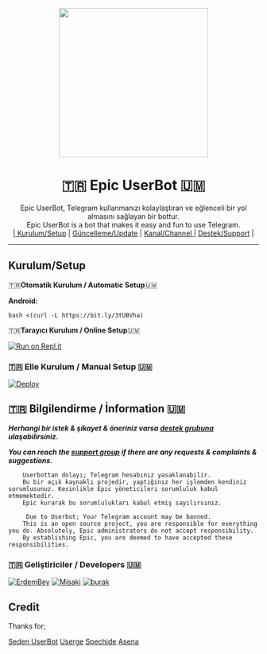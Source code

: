 
<div align="center">
  <img src="https://i.hizliresim.com/9tep7oz.jpg" width="300" height="300">
  <h1>🇹🇷 Epic UserBot 🇺🇲</h1>
</div>
<p align="center">
    Epic UserBot, Telegram kullanmanızı kolaylaştıran ve eğlenceli bir yol almasını sağlayan bir bottur. <br>
    Epic UserBot is a bot that makes it easy and fun to use Telegram.
    <br>
        <a href="https://github.com/ErdemBey0/EpicUserBot/blob/master/README.md##kurulum/setup">| Kurulum/Setup</a> |
        <a href="https://github.com/ErdemBey0/EpicUserBot/wiki/G%C3%BCncelleme">Güncelleme/Update</a> |
        <a href="https://t.me/EpicUserBot">Kanal/Channel </a> |
        <a href="https://t.me/HydraDestek">Destek/Support</a> |
    <br>
</p>

----
## Kurulum/Setup
 🇹🇷**Otomatik Kurulum / Automatic Setup**🇺🇲

**Android:** 

`bash <(curl -L https://bit.ly/3tUBVha)`

🇹🇷**Tarayıcı Kurulum / Online Setup**🇺🇲

[![Run on Repl.it](https://repl.it/badge/github/ErdemBey1/epicinstaller)](https://repl.it/@ErdemBey1/epicinstaller)

### 🇹🇷 Elle Kurulum / Manual Setup 🇺🇲

[![Deploy](https://www.herokucdn.com/deploy/button.svg)](https://heroku.com/deploy?template=https://github.com/ErdemBey0/EpicUserBot)

## 🇹🇷 Bilgilendirme / İnformation 🇺🇲
***Herhangi bir istek & şikayet & öneriniz varsa [destek grubuna](https://t.me/HydraDESTEK) ulaşabilirsiniz.***

***You can reach the [support group](https://t.me/HydraDESTEK) if there are any requests & complaints & suggestions.***
```
    Userbottan dolayı; Telegram hesabınız yasaklanabilir.
    Bu bir açık kaynaklı projedir, yaptığınız her işlemden kendiniz sorumlusunuz. Kesinlikle Epic yöneticileri sorumluluk kabul etmemektedir.
    Epic kurarak bu sorumlulukları kabul etmiş sayılırsınız.
```

```
     Due to Userbot; Your Telegram account may be banned.
    This is an open source project, you are responsible for everything you do. Absolutely, Epic administrators do not accept responsibility.
    By establishing Epic, you are deemed to have accepted these responsibilities.
```

### 🇹🇷 Geliştiriciler / Developers 🇺🇲
  [![ErdemBey](https://github.com/Erdembey0.png?size=100)](https://github.com/erdembey0)
 [![Misaki](https://github.com/ByMisakiMey.png?size=100)](https://github.com/ByMisakiMey) [![burak](https://github.com/ribonney.png?size=100)](https://github.com/ribonney)

## Credit
Thanks for;

[Seden UserBot](https://github.com/TeamDerUntergang/Telegram-UserBot)
[Userge](https://github.com/UsergeTeam/Userge)
[Spechide](https://github.com/Spechide)
[Asena](https://github.com/yusufusta/asenauserbot)


